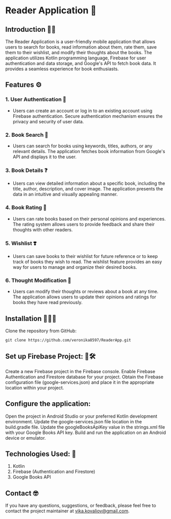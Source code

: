 # Reader Application 📖

## Introduction 🙋🏼
The Reader Application is a user-friendly mobile application that allows users to search for books, read information about them, rate them, save them to their wishlist, and modify their thoughts about the books. The application utilizes Kotlin programming language, Firebase for user authentication and data storage, and Google's API to fetch book data. It provides a seamless experience for book enthusiasts.

## Features ⚙️
### 1. User Authentication 🔐
- Users can create an account or log in to an existing account using Firebase authentication.
  Secure authentication mechanism ensures the privacy and security of user data.

### 2. Book Search 🔎 
- Users can search for books using keywords, titles, authors, or any relevant details.
  The application fetches book information from Google's API and displays it to the user.

### 3. Book Details ❓
- Users can view detailed information about a specific book, including the title, author, description, and cover image.
  The application presents the data in an intuitive and visually appealing manner.

### 4. Book Rating 🌟
- Users can rate books based on their personal opinions and experiences.
  The rating system allows users to provide feedback and share their thoughts with other readers.

### 5. Wishlist ❣️
- Users can save books to their wishlist for future reference or to keep track of books they wish to read.
  The wishlist feature provides an easy way for users to manage and organize their desired books.

### 6. Thought Modification 💭
- Users can modify their thoughts or reviews about a book at any time.
  The application allows users to update their opinions and ratings for books they have read previously.


## Installation 👩🏼‍🔧
Clone the repository from GitHub:

`git clone https://github.com/veronika8597/ReaderApp.git`


## Set up Firebase Project: 🧰🛠
Create a new Firebase project in the Firebase console.
Enable Firebase Authentication and Firestore database for your project.
Obtain the Firebase configuration file (google-services.json) and place it in the appropriate location within your project.

## Configure the application:

Open the project in Android Studio or your preferred Kotlin development environment.
Update the google-services.json file location in the build.gradle file.
Update the googleBooksApiKey value in the strings.xml file with your Google Books API key.
Build and run the application on an Android device or emulator.

## Technologies Used: 🤖

1. Kotlin
2. Firebase (Authentication and Firestore)
3. Google Books API

## Contact 🤓
If you have any questions, suggestions, or feedback, please feel free to contact the project maintainer at vika.kovaliov@gmail.com.
